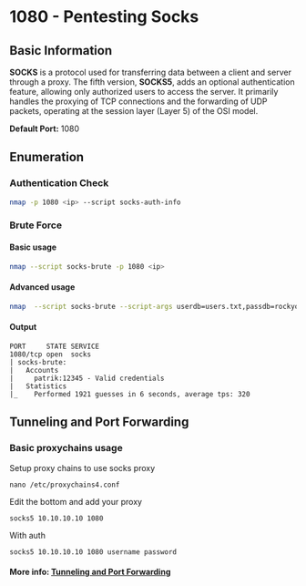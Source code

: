 # 1080 - Pentesting Socks

## Basic Information

**SOCKS** is a protocol used for transferring data between a client and server through a proxy. The fifth version, **SOCKS5**, adds an optional authentication feature, allowing only authorized users to access the server. It primarily handles the proxying of TCP connections and the forwarding of UDP packets, operating at the session layer (Layer 5) of the OSI model.

**Default Port:** 1080

## Enumeration

### Authentication Check

```bash
nmap -p 1080 <ip> --script socks-auth-info
```

### Brute Force

#### Basic usage

```bash
nmap --script socks-brute -p 1080 <ip>
```

#### Advanced usage

```bash
nmap  --script socks-brute --script-args userdb=users.txt,passdb=rockyou.txt,unpwdb.timelimit=30m -p 1080 <ip>
```

#### Output

```
PORT     STATE SERVICE
1080/tcp open  socks
| socks-brute:
|   Accounts
|     patrik:12345 - Valid credentials
|   Statistics
|_    Performed 1921 guesses in 6 seconds, average tps: 320
```

## Tunneling and Port Forwarding

### Basic proxychains usage

Setup proxy chains to use socks proxy

```
nano /etc/proxychains4.conf
```

Edit the bottom and add your proxy

```
socks5 10.10.10.10 1080
```

With auth

```
socks5 10.10.10.10 1080 username password
```

#### More info: [Tunneling and Port Forwarding](../generic-hacking/tunneling-and-port-forwarding.md)
